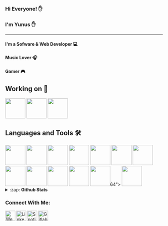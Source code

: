 ### Hi Everyone! ✋




###  I'm Yunus ✋ 

<hr>

#### I'm a Sofware & Web Developer 💻
#### Music Lover 🎧 
#### Gamer 🎮




##  Working on 🧠

<code><img src="https://seeklogo.com/images/J/javascript-js-logo-2949701702-seeklogo.com.png" width="64"></code>
<code><img src="https://seeklogo.com/images/V/vuejs-logo-17D586B587-seeklogo.com.png" width="64"></code>
<code><img src="https://seeklogo.com/images/M/microsoft-net-framework-logo-B9BA1A3DA1-seeklogo.com.png" width="64"></code>

## Languages and Tools 🛠️

<img src="https://seeklogo.com/images/C/c-programming-language-logo-9B32D017B1-seeklogo.com.png" width="64">
<img src="https://seeklogo.com/images/C/c-sharp-c-logo-02F17714BA-seeklogo.com.png" width="64">
<img src="https://seeklogo.com/images/P/php-logo-ADE513E748-seeklogo.com.png" width="64">
<img src="https://seeklogo.com/images/L/laravel-logo-41EC1D4C3F-seeklogo.com.png" width="64">
<img src="https://seeklogo.com/images/J/javascript-logo-8892AEFCAC-seeklogo.com.png" width="64">
<img src="https://seeklogo.com/images/H/html5-logo-EF92D240D7-seeklogo.com.png" width="64">
<img src="https://seeklogo.com/images/P/python-logo-C50EED1930-seeklogo.com.png" width="64">
<img src="https://seeklogo.com/images/C/css-3-logo-AF06D75231-seeklogo.com.png" width="64">
<img src="https://seeklogo.com/images/C/clion-logo-7874C69D7F-seeklogo.com.png" width="64">
<img src="https://seeklogo.com/images/V/visual-studio-code-logo-284BC24C39-seeklogo.com.png" width="64">
<img src="https://seeklogo.com/images/V/visual-studio-logo-14F95CF819-seeklogo.com.png" width="64">
<img src="https://seeklogo.com/images/P/phpstorm-logo-220B633CDA-seeklogo.com.png" width="64">64">
<img src="https://pydata.org/berlin2018/media/sponsor_files/Anaconda_stacked_RGB.png" width="64">

<details>
  <summary>:zap: <strong>Github Stats</strong></summary>
 <img  src="https://github-readme-stats.vercel.app/api/top-langs/?username=engineercc&theme=radical&layout=compact" /><br>
 <img  src="https://github-readme-stats.vercel.app/api?username=engineercc&theme=tokyonight&show_icons=true&count_private=true&hide=contribs,issue" />

</details>


### Connect With Me: 
[<img align="left" alt="Website" src="https://seeklogo.com/images/G/globe-logo-42DE548AC7-seeklogo.com.png" width="32">][website]
[<img align="left" alt="Linkedin" src="https://seeklogo.com/images/L/linkedin-icon-logo-05B2880899-seeklogo.com.png" width="32">][linkedin]
[<img align="left" alt="Spotify" src="https://seeklogo.com/images/S/spotify-2015-logo-560E071CB7-seeklogo.com.png" width="32">][spotify]
[<img align="left" alt="Gitlab" src="https://seeklogo.com/images/G/gitlab-logo-757620E430-seeklogo.com.png" width="32">][gitlab]


[website]: https://yunusaltintop.me
[linkedin]: https://www.linkedin.com/in/yunus-altintop/
[spotify]: https://open.spotify.com/user/21pfgn6ccik6tc3mptsyoq25q
[gitlab]: https://gitlab.com/engineercc
